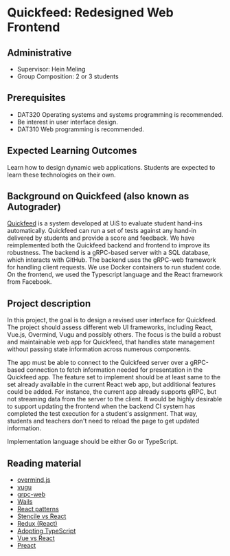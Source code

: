 # Quickfeed: Redesigned Web Frontend

## Administrative

- Supervisor: Hein Meling
- Group Composition: 2 or 3 students

## Prerequisites

- DAT320 Operating systems and systems programming is recommended.
- Be interest in user interface design.
- DAT310 Web programming is recommended.

## Expected Learning Outcomes

Learn how to design dynamic web applications.
Students are expected to learn these technologies on their own.

## Background on Quickfeed (also known as Autograder)

[Quickfeed][1] is a system developed at UiS to evaluate student hand-ins automatically.
Quickfeed can run a set of tests against any hand-in delivered by students and provide a score and feedback.
We have reimplemented both the Quickfeed backend and frontend to improve its robustness.
The backend is a gRPC-based server with a SQL database, which interacts with GitHub.
The backend uses the gRPC-web framework for handling client requests.
We use Docker containers to run student code.
On the frontend, we used the Typescript language and the React framework from Facebook.

## Project description

In this project, the goal is to design a revised user interface for Quickfeed.
The project should assess different web UI frameworks, including React, Vue.js, Overmind, Vugu and possibly others.
The focus is the build a robust and maintainable web app for Quickfeed, that handles state management without passing state information across numerous components.

The app must be able to connect to the Quickfeed server over a gRPC-based connection to fetch information needed for presentation in the Quickfeed app.
The feature set to implement should be at least same to the set already available in the current React web app, but additional features could be added.
For instance, the current app already supports gRPC, but not streaming data from the server to the client.
It would be highly desirable to support updating the frontend when the backend CI system has completed the test execution for a student's assignment.
That way, students and teachers don't need to reload the page to get updated information.

Implementation language should be either Go or TypeScript.

## Reading material

- [overmind.js](https://overmindjs.org)
- [vugu](https://www.vugu.org)
- [grpc-web](https://github.com/grpc/grpc-web)
- [Wails](https://wails.app/)
- [React patterns](https://reactpatterns.com/)
- [Stencile vs React](https://www.wix.engineering/post/is-stencil-a-better-react)
- [Redux (React)](https://redux.js.org/)
- [Adopting TypeScript](https://www.techatbloomberg.com/blog/10-insights-adopting-typescript-at-scale/)
- [Vue vs React](https://www.monterail.com/blog/vue-vs-react-2020)
- [Preact](https://preactjs.com/)

[1]: https://github.com/autograde/quickfeed
